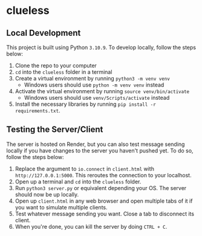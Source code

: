 # clueless
## Local Development
This project is built using Python `3.10.9`. To develop locally, follow the steps below:
1. Clone the repo to your computer
2. `cd` into the `clueless` folder in a terminal
3. Create a virtual environment by running `python3 -m venv venv`
    - Windows users should use `python -m venv venv` instead   
4. Activate the virtual environment by running `source venv/bin/activate`
    - Windows users should use `venv/Scripts/activate` instead
5. Install the necessary libraries by running `pip install -r requirements.txt`.

## Testing the Server/Client
The server is hosted on Render, but you can also test message sending locally if you have changes to the server you haven't pushed yet. To do so, follow the steps below:
1. Replace the argument to `io.connect` in `client.html` with `http://127.0.0.1:5000`. This reroutes the connection to your localhost.
2. Open up a terminal and `cd` into the `clueless` folder.
3. Run `python3 server.py` or equivalent depending your OS. The server should now be up locally.
4. Open up `client.html` in any web browser and open multiple tabs of it if you want to simulate multiple clients.
5. Test whatever message sending you want. Close a tab to disconnect its client.
6. When you're done, you can kill the server by doing `CTRL + C`.
